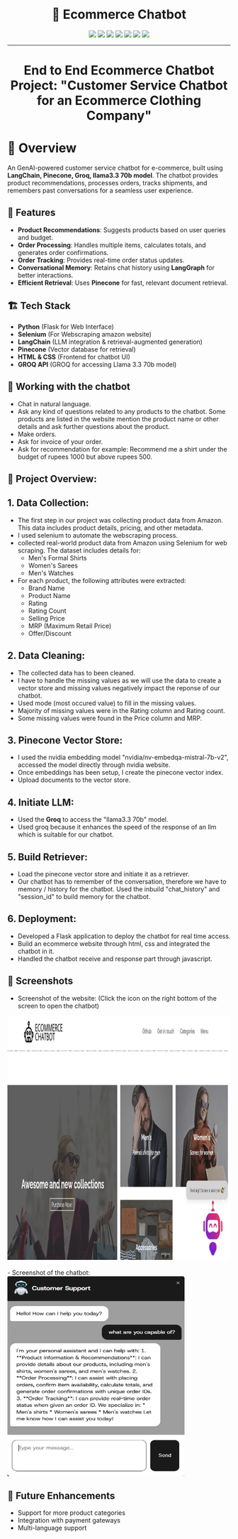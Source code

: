 <h1 align="center">🤖 Ecommerce Chatbot</h1>

<p align="center">
  <img src="https://img.shields.io/badge/Python-3776AB?style=for-the-badge&logo=Python&logoColor=black&labelColor=white&color=red" />
  <img src="https://img.shields.io/badge/LangChain-1C3C3C?style=for-the-badge&logo=LangChain&logoColor=black&labelColor=white&color=blue" />
  <img src="https://img.shields.io/badge/Groq-234452?style=for-the-badge&logoColor=black&labelColor=white&color=brown" />
  <img src="https://img.shields.io/badge/RAG-234452?style=for-the-badge&logoColor=black&labelColor=white&color=yellow" />
  <img src="https://img.shields.io/badge/Selenium-43B02A?style=for-the-badge&logo=Selenium&logoColor=black&labelColor=white&color=darkblue" />
  <img src="https://img.shields.io/badge/Flask-000000?style=for-the-badge&logo=Flask&logoColor=black&labelColor=white&color=teal" />
  <img src="https://img.shields.io/badge/HTML-E34F26?style=for-the-badge&logo=HTML5&logoColor=black&labelColor=white&color=brightgreen" />
</p>


---

<h1 align="center"> End to End Ecommerce Chatbot Project: "Customer Service Chatbot for an Ecommerce Clothing Company"</h1>


# 📌 Overview

An GenAI-powered customer service chatbot for e-commerce, built using **LangChain, Pinecone, Groq, llama3.3 70b model**. The chatbot provides product recommendations, processes orders, tracks shipments, and remembers past conversations for a seamless user experience.


## 🚀 Features
- **Product Recommendations**: Suggests products based on user queries and budget.
- **Order Processing**: Handles multiple items, calculates totals, and generates order confirmations.
- **Order Tracking**: Provides real-time order status updates.
- **Conversational Memory**: Retains chat history using **LangGraph** for better interactions.
- **Efficient Retrieval**: Uses **Pinecone** for fast, relevant document retrieval.


## 🏗️ Tech Stack
- **Python** (Flask for Web Interface)
- **Selenium** (For Webscraping amazon website)
- **LangChain** (LLM integration & retrieval-augmented generation)
- **Pinecone** (Vector database for retrieval)
- **HTML & CSS** (Frontend for chatbot UI)
- **GROQ API** (GROQ for accessing Llama 3.3 70b model) 


## :triangular_flag_on_post: Working with the chatbot  
- Chat in natural language.  
- Ask any kind of questions related to any products to the chatbot. Some products are listed in the website mention the product name or other details and ask further questions about the product.  
- Make orders.  
- Ask for invoice of your order.  
- Ask for recommendation for example: Recommend me a shirt under the budget of rupees 1000 but above rupees 500.   
  
## :bricks: Project Overview:    
## 1. Data Collection: 
    
- The first step in our project was collecting product data from Amazon. This data includes product details, pricing, and other metadata.       
- I used selenium to automate the webscraping process.    
- collected real-world product data from Amazon using Selenium for web scraping. The dataset includes details for:    
    - Men's Formal Shirts    
    - Women's Sarees    
    - Men's Watches    
- For each product, the following attributes were extracted:  
    - Brand Name  
    - Product Name  
    - Rating  
    - Rating Count  
    - Selling Price  
    - MRP (Maximum Retail Price)  
    - Offer/Discount  
  
## 2. Data Cleaning:
    
- The collected data has to been cleaned.    
- I have to handle the missing values as we will use the data to create a vector store and missing values negatively impact the reponse of our chatbot.  
- Used mode (most occured value) to fill in the missing values.  
- Majority of missing values were in the Rating column and Rating count.  
- Some missing values were found in the Price column and MRP.  
    
## 3. Pinecone Vector Store:
    
- I used the nvidia embedding model "nvidia/nv-embedqa-mistral-7b-v2", accessed the model directly through nvidia website.    
- Once embeddings has been setup, I create the pinecone vector index.     
- Upload documents to the vector store.        
  
## 4. Initiate LLM:
  
- Used the **Groq** to access the "llama3.3 70b" model.    
- Used groq because it enhances the speed of the response of an llm which is suitable for our chatbot.     
         
## 5. Build Retriever:
  
- Load the pinecone vector store and initiate it as a retriever.    
-  Our chatbot has to remember of the conversation, therefore we have to memory / history for the chatbot. Used the inbuild "chat_history" and "session_id" to build memory for the chatbot.  
        
## 6. Deployment:
  
- Developed a Flask application to deploy the chatbot for real time access.      
- Build an ecommerce website through html, css and integrated the chatbot in it.     
- Handled the chatbot receive and response part through javascript.      
  
  
## 📸 Screenshots  
- Screenshot of the website:  (Click the icon on the right bottom of the screen to open the chatbot)   
<img src="readme_images/screenshot_1.PNG" width="950" height="550">     
<br><br>  
- Screenshot of the chatbot:    
<img src="readme_images/screenshot_2.PNG" width="400" height="450">    

## 🎯 Future Enhancements
- Support for more product categories
- Integration with payment gateways
- Multi-language support





